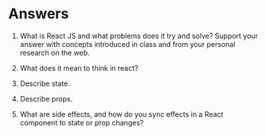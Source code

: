 # Answers

1.  What is React JS and what problems does it try and solve? Support your answer with concepts introduced in class and from your personal research on the web.

2.  What does it mean to think in react?

3.  Describe state.

4.  Describe props.

5.  What are side effects, and how do you sync effects in a React component to state or prop changes?
